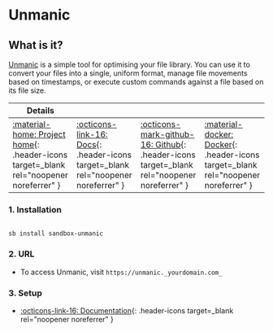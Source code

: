 # Unmanic

## What is it?

[Unmanic](https://github.com/Unmanic/unmanic) is a simple tool for optimising your file library. You can use it to convert your files into a single, uniform format, manage file movements based on timestamps, or execute custom commands against a file based on its file size.

| Details     |             |             |             |
|-------------|-------------|-------------|-------------|
| [:material-home: Project home](https://github.com/Unmanic/unmanic){: .header-icons target=_blank rel="noopener noreferrer" } | [:octicons-link-16: Docs](https://github.com/Unmanic/unmanic/blob/master/docs/configuration/README.md){: .header-icons target=_blank rel="noopener noreferrer" } | [:octicons-mark-github-16: Github](https://github.com/Unmanic/unmanic){: .header-icons target=_blank rel="noopener noreferrer" } | [:material-docker: Docker](https://hub.docker.com/r/josh5/unmanic){: .header-icons target=_blank rel="noopener noreferrer" }|

### 1. Installation

``` shell

sb install sandbox-unmanic

```

### 2. URL

- To access Unmanic, visit `https://unmanic._yourdomain.com_`

### 3. Setup

- [:octicons-link-16: Documentation](https://github.com/Unmanic/unmanic/blob/master/docs/configuration/README.md){: .header-icons target=_blank rel="noopener noreferrer" }
